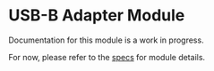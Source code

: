# USB-B Adapter Module
Documentation for this module is a work in progress.

For now, please refer to the [specs](specs.yaml) for module details.
